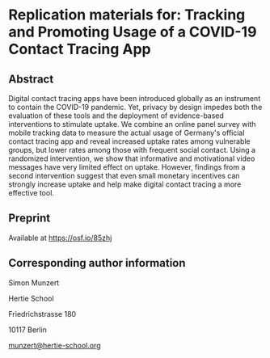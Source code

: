 # Replication materials for: Tracking and Promoting Usage of a COVID-19 Contact Tracing App

## Abstract

Digital contact tracing apps have been introduced globally as an instrument to contain the COVID-19 pandemic. Yet, privacy by design impedes both the evaluation of these tools and the deployment of evidence-based interventions to stimulate uptake. We combine an online panel survey with mobile tracking data to measure the actual usage of Germany's official contact tracing app and reveal increased uptake rates among vulnerable groups, but lower rates among those with frequent social contact. Using a randomized intervention, we show that informative and motivational video messages have very limited effect on uptake. However, findings from a second intervention suggest that even small monetary incentives can strongly increase uptake and help make digital contact tracing a more effective tool.

## Preprint

Available at https://osf.io/85zhj

## Corresponding author information

Simon Munzert

Hertie School

Friedrichstrasse 180

10117 Berlin

munzert@hertie-school.org

